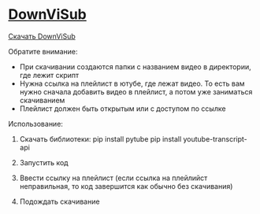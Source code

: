 # [DownViSub](https://github.com/xxDikeY/DownViSub/blob/main/DownViSub.py)

[Скачать DownViSub](https://github.com/xxDikeY/DownViSub/blob/main/DownViSub.py)

Обратите внимание:
- При скачивании создаются папки с названием видео в директории, где лежит скрипт
- Нужна ссылка на плейлист в ютубе, где лежат видео. То есть вам нужно сначала добавить видео в плейлист, 
а потом уже заниматься скачиванием
- Плейлист должен быть открытым или с доступом по ссылке

Использование:
1) Скачать библиотеки:
	pip install pytube
	pip install youtube-transcript-api

2) Запустить код
3) Ввести ссылку на плейлист (если ссылка на плейлийст неправильная, то код завершится как обычно без скачивания)
4) Подождать скачивание

